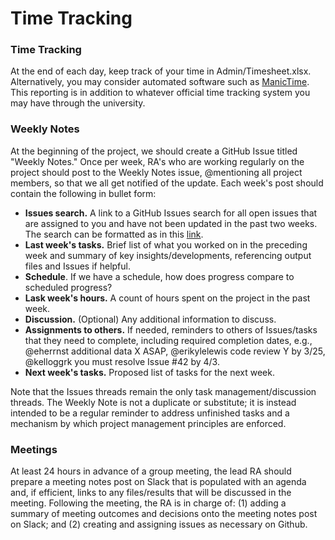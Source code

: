 # Time Tracking

### Time Tracking
At the end of each day, keep track of your time in Admin/Timesheet.xlsx. Alternatively, you may consider automated software such as [ManicTime](http://www.manictime.com/). This reporting is in addition to whatever official time tracking system you may have through the university.

### Weekly Notes
At the beginning of the project, we should create a GitHub Issue titled "Weekly Notes." Once per week, RA's who are working regularly on the project should post to the Weekly Notes issue, @mentioning all project members, so that we all get notified of the update. Each week's post should contain the following in bullet form:
* **Issues search.** A link to a GitHub Issues search for all open issues that are assigned to you and have not been updated in the past two weeks. The search can be formatted as in this [link](https://github.com/issues?utf8=%E2%9C%93&q=is%3Aopen+is%3Aissue+assignee%3Alboxell+updated%3A%3C2016-08-05).
* **Last week's tasks.** Brief list of what you worked on in the preceding week and summary of key insights/developments,  referencing output files and Issues if helpful. 
* **Schedule**. If we have a schedule, how does progress compare to scheduled progress?
* **Lask week's hours.** A count of hours spent on the project in the past week.
* **Discussion.** (Optional) Any additional information to discuss.
* **Assignments to others.** If needed, reminders to others of Issues/tasks that they need to complete, including required completion dates, e.g., @eherrnst additional data X ASAP, @erikylelewis code review Y by 3/25, @kelloggrk you must resolve Issue #42 by 4/3.
* **Next week's tasks.** Proposed list of tasks for the next week.

Note that the Issues threads remain the only task management/discussion threads. The Weekly Note is not a duplicate or substitute; it is instead intended to be a regular reminder to address unfinished tasks and a mechanism by which project management principles are enforced.


### Meetings
At least 24 hours in advance of a group meeting, the lead RA should prepare a meeting notes post on Slack that is populated with an agenda and, if efficient, links to any files/results that will be discussed in the meeting. Following the meeting, the RA is in charge of: (1) adding a summary of meeting outcomes and decisions onto the meeting notes post on Slack; and (2) creating and assigning issues as necessary on Github.
